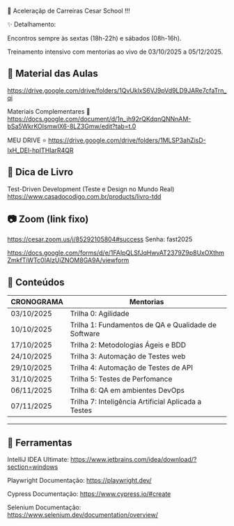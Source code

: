 🚀 Aceleraçãp de Carreiras Cesar School !!!

✨ Detalhamento:

Encontros sempre às sextas (18h-22h) e sábados (08h-16h).

Treinamento intensivo com mentorias ao vivo de 03/10/2025 a 05/12/2025.

## 📖 Material das Aulas
https://drive.google.com/drive/folders/1QvUklxS6VJ9pVd9LD9JARe7cfaTrn_qi

Materiais Complementares 🌠
https://docs.google.com/document/d/1n_jh92rQKdqnQNNnAM-bSa5WkrKOIsmwIX6-8LZ3Gmw/edit?tab=t.0

MEU DRIVE ⭐ https://drive.google.com/drive/folders/1MLSP3ahZisD-IxH_DEl-hpITHIarR4QR

## 📖 Dica de Livro
Test-Driven Development (Teste e Design no Mundo Real)
https://www.casadocodigo.com.br/products/livro-tdd

## 📷 Zoom (link fixo)
https://cesar.zoom.us/j/85292105804#success
Senha: fast2025

https://docs.google.com/forms/d/e/1FAIpQLSfJqHwvAT2379Z9p8UxOXthmZmkfTiWTc0IAlzUiZNOM8GA9A/viewform

## 🧩 Conteúdos

| CRONOGRAMA       | Mentorias                                                           |
|------------------|---------------------------------------------------------------------|
|  03/10/2025      | Trilha 0: Agilidade                                                 |
|  10/10/2025      | Trilha 1: Fundamentos de QA e Qualidade de Software                 |
|  17/10/2025      | Trilha 2: Metodologias Ágeis e BDD                                  |
|  24/10/2025      | Trilha 3: Automação de Testes web                                   |
|  29/10/2025      | Trilha 4: Automação de Testes de API                                |
|  31/10/2025      | Trilha 5: Testes de Perfomance                                      |
|  06/11/2025      | Trilha 6: QA em ambientes DevOps                                    |
|  07/11/2025      | Trilha 7: Inteligência Artificial Aplicada a Testes                 |

---

## 🔧 Ferramentas
IntelliJ IDEA Ultimate: https://www.jetbrains.com/idea/download/?section=windows

Playwright Documentação: https://playwright.dev/

Cypress Documentação: https://www.cypress.io/#create

Selenium Documentação: https://www.selenium.dev/documentation/overview/

